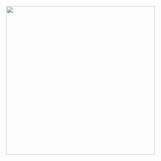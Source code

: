 <img src="https://github.com/Jezyi/Four_vehicle_avoid_obstacles_robot/assets/95480178/89f8f12a-ee26-4da8-a0b3-109d005c447a.png" width="400" height="400" />

